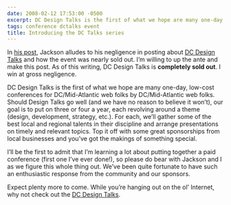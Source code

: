 ```yaml
---
date: 2008-02-12 17:53:00 -0500
excerpt: DC Design Talks is the first of what we hope are many one-day, low-cost conferences for DC/Mid-Atlantic web folks by DC/Mid-Atlantic web folks.
tags: conference dctalks event
title: Introducing the DC Talks series
---
```


In [his post](http://jounce.net/2008/02/08/dc-design-talks-nearly-sold-out/), Jackson alludes to his negligence in posting about [DC Design Talks](http://www.dctalks.org/design) and how the event was nearly sold out. I’m willing to up the ante and make this post. As of this writing, DC Design Talks is **completely sold out**. I win at gross negligence.

DC Design Talks is the first of what we hope are many one-day, low-cost conferences for DC/Mid-Atlantic web folks by DC/Mid-Atlantic web folks. Should Design Talks go well (and we have no reason to believe it won’t), our goal is to put on three or four a year, each revolving around a theme (design, development, strategy, etc.). For each, we’ll gather some of the best local and regional talents in their discipline and arrange presentations on timely and relevant topics. Top it off with some great sponsorships from local businesses and you’ve got the makings of something special.

I’ll be the first to admit that I’m learning a lot about putting together a paid conference (first one I’ve ever done!), so please do bear with Jackson and I as we figure this whole thing out. We’ve been quite fortunate to have such an enthusiastic response from the community and our sponsors.

Expect plenty more to come. While you’re hanging out on the ol’ Internet, why not check out the [DC Design Talks](http://www.dctalks.org/design).